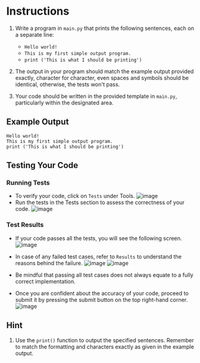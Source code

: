 # Instructions
1. Write a program in `main.py` that prints the following sentences, each on a separate line:
   - `Hello world!`
   - `This is my first simple output program.`
   - `print ('This is what I should be printing')`
   
2. The output in your program should match the example output provided exactly, character for character, even spaces and symbols should be identical, otherwise, the tests won't pass.

3. Your code should be written in the provided template in `main.py`, particularly within the designated area.

## Example Output
```plaintext
Hello world! 
This is my first simple output program.
print ('This is what I should be printing')
```

## Testing Your Code
### Running Tests
- To verify your code, click on `Tests` under Tools.
   ![image](tests_tools.png)
- Run the tests in the Tests section to assess the correctness of your code.
   ![image](tests.png)

### Test Results
- If your code passes all the tests, you will see the following screen.
   ![image](pass.png)
- In case of any failed test cases, refer to `Results` to understand the reasons behind the failure.
   ![image](fail_tests.png)
   ![image](results.png)

- Be mindful that passing all test cases does not always equate to a fully correct implementation.
- Once you are confident about the accuracy of your code, proceed to submit it by pressing the submit button on the top right-hand corner.
   ![image](submit.png)

## Hint
1. Use the `print()` function to output the specified sentences. Remember to match the formatting and characters exactly as given in the example output.
